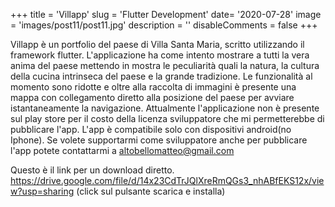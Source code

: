 +++ 
title = 'Villapp' 
slug = 'Flutter Development'
date= '2020-07-28'
image = 'images/post11/post11.jpg' 
description = '' 
disableComments = false
+++

Villapp è un portfolio del paese di Villa Santa Maria, scritto utilizzando il framework flutter. L'applicazione ha come intento mostrare a tutti la vera anima del paese mettendo in mostra le peculiarità quali la natura, la cultura della cucina intrinseca del paese e la grande tradizione. Le funzionalità al momento sono ridotte e oltre alla raccolta di immagini è presente una mappa con collegamento diretto alla posizione del paese per avviare istantaneamente la navigazione. Attualmente l'applicazione non è presente sul play store per il costo della licenza sviluppatore che mi permetterebbe di pubblicare l'app. L'app è compatibile solo con dispositivi android(no Iphone). Se volete supportarmi come sviluppatore anche per pubblicare l'app potete contattarmi a altobellomatteo@gmail.com


Questo è il link per un download diretto.  
<https://drive.google.com/file/d/14x23CdTrJQlXreRmQGs3_nhABfEKS12x/view?usp=sharing>
(click sul pulsante scarica e installa)